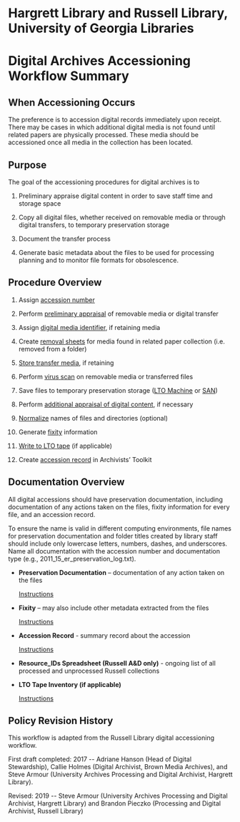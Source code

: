 
# Hargrett Library and Russell Library, University of Georgia Libraries  
# Digital Archives Accessioning Workflow Summary

## When Accessioning Occurs  

The preference is to accession digital records immediately upon receipt. There may be cases in which  additional digital media is not found until related papers are physically processed. These media should be accessioned once all media in the collection has been located.

## Purpose

The goal of the accessioning procedures for digital archives is to

1. Preliminary appraise digital content in order to save staff time and storage space

2. Copy all digital files, whether received on removable media or through digital transfers, to temporary preservation storage

3. Document the transfer process

4. Generate basic metadata about the files to be used for processing planning and to monitor file formats for obsolescence.

## Procedure Overview

1. Assign [accession number](./accession-number.md)

2. Perform [preliminary appraisal](./appraisal.md#preliminary-appraisal-before-digital-media-identifier-has-been-assigned) of removable media or digital transfer

3. Assign [digital media identifier](./digital-media-identifier.md), if retaining media

4. Create [removal sheets](./removal-sheets.md) for media found in related paper collection (i.e. removed from a folder)

5. [Store transfer media](./transfer-media.md), if retaining

6. Perform [virus scan](./virus-scanning.md) on removable media or transferred files

7. Save files to temporary preservation storage ([LTO Machine](./lto-tape-machine.md) or [SAN](./san-storage.md))

8. Perform [additional appraisal of digital content](./appraisal.md#additional-appraisal-after-digital-media-identifier-has-been-assigned), if necessary

9. [Normalize](./normalize-names.md) names of files and directories (optional)

10. Generate [fixity](./fixity.md) information

11. [Write to LTO tape](./lto-tape.md) (if applicable)

12. Create [accession record](./accession-record_archivists-toolkit.md) in Archivists’ Toolkit

## Documentation Overview

All digital accessions should have preservation documentation, including documentation of any actions taken on the files, fixity information for every file, and an accession record.

To ensure the name is valid in different computing environments, file names for preservation documentation and folder titles created by library staff should include only lowercase letters, numbers, dashes, and underscores. Name all documentation with the accession number and documentation type (e.g., 2011_15_er_preservation_log.txt).

* **Preservation Documentation** – documentation of any action taken on the files

  [Instructions](/preservation-documentation.md)      


* **Fixity** – may also include other metadata extracted from the files

  [Instructions](./fixity.md)

* **Accession Record** - summary record about the accession

  [Instructions](./accession-record_archivists-toolkit.md)

* **Resource_IDs Spreadsheet (Russell A&D only)** - ongoing list of all processed and unprocessed Russell collections

* **LTO Tape Inventory (if applicable)**

  [Instructions](./lto-tape.md#9-update-lto-tape-inventory)   

## Policy Revision History

This workflow is adapted from the Russell Library digital accessioning workflow.

First draft completed: 2017 -- Adriane Hanson (Head of Digital Stewardship), Callie Holmes (Digital Archivist, Brown Media Archives), and Steve Armour (University Archives Processing and Digital Archivist, Hargrett Library).

Revised: 2019 --  Steve Armour (University Archives Processing and Digital Archivist, Hargrett Library) and Brandon Pieczko (Processing and Digital Archivist, Russell Library)
